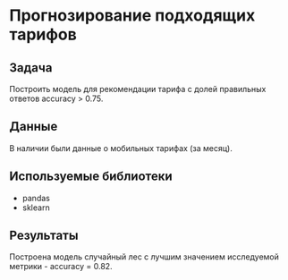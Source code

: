  #	Прогнозирование подходящих тарифов

## Задача
Построить модель для рекомендации тарифа с долей правильных ответов accuracy > 0.75.

## Данные
В наличии были данные о мобильных тарифах (за месяц).

## Используемые библиотеки
- pandas
- sklearn

## Результаты
Построена модель случайный лес с лучшим значением исследуемой метрики - accuracy = 0.82.

